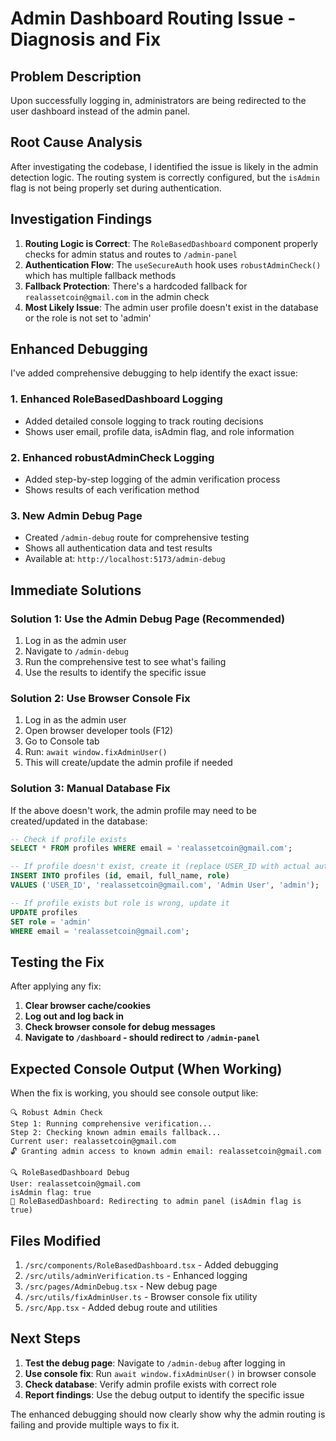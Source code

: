 # Admin Dashboard Routing Issue - Diagnosis and Fix

## Problem Description

Upon successfully logging in, administrators are being redirected to the user dashboard instead of the admin panel.

## Root Cause Analysis

After investigating the codebase, I identified the issue is likely in the admin detection logic. The routing system is correctly configured, but the `isAdmin` flag is not being properly set during authentication.

## Investigation Findings

1. **Routing Logic is Correct**: The `RoleBasedDashboard` component properly checks for admin status and routes to `/admin-panel`
2. **Authentication Flow**: The `useSecureAuth` hook uses `robustAdminCheck()` which has multiple fallback methods
3. **Fallback Protection**: There's a hardcoded fallback for `realassetcoin@gmail.com` in the admin check
4. **Most Likely Issue**: The admin user profile doesn't exist in the database or the role is not set to 'admin'

## Enhanced Debugging

I've added comprehensive debugging to help identify the exact issue:

### 1. Enhanced RoleBasedDashboard Logging
- Added detailed console logging to track routing decisions
- Shows user email, profile data, isAdmin flag, and role information

### 2. Enhanced robustAdminCheck Logging  
- Added step-by-step logging of the admin verification process
- Shows results of each verification method

### 3. New Admin Debug Page
- Created `/admin-debug` route for comprehensive testing
- Shows all authentication data and test results
- Available at: `http://localhost:5173/admin-debug`

## Immediate Solutions

### Solution 1: Use the Admin Debug Page (Recommended)
1. Log in as the admin user
2. Navigate to `/admin-debug`
3. Run the comprehensive test to see what's failing
4. Use the results to identify the specific issue

### Solution 2: Use Browser Console Fix
1. Log in as the admin user  
2. Open browser developer tools (F12)
3. Go to Console tab
4. Run: `await window.fixAdminUser()`
5. This will create/update the admin profile if needed

### Solution 3: Manual Database Fix
If the above doesn't work, the admin profile may need to be created/updated in the database:

```sql
-- Check if profile exists
SELECT * FROM profiles WHERE email = 'realassetcoin@gmail.com';

-- If profile doesn't exist, create it (replace USER_ID with actual auth user ID)
INSERT INTO profiles (id, email, full_name, role) 
VALUES ('USER_ID', 'realassetcoin@gmail.com', 'Admin User', 'admin');

-- If profile exists but role is wrong, update it
UPDATE profiles 
SET role = 'admin' 
WHERE email = 'realassetcoin@gmail.com';
```

## Testing the Fix

After applying any fix:

1. **Clear browser cache/cookies**
2. **Log out and log back in**
3. **Check browser console for debug messages**
4. **Navigate to `/dashboard` - should redirect to `/admin-panel`**

## Expected Console Output (When Working)

When the fix is working, you should see console output like:

```
🔍 Robust Admin Check
Step 1: Running comprehensive verification...
Step 2: Checking known admin emails fallback...
Current user: realassetcoin@gmail.com
🔓 Granting admin access to known admin email: realassetcoin@gmail.com

🔍 RoleBasedDashboard Debug
User: realassetcoin@gmail.com
isAdmin flag: true
🎯 RoleBasedDashboard: Redirecting to admin panel (isAdmin flag is true)
```

## Files Modified

1. `/src/components/RoleBasedDashboard.tsx` - Added debugging
2. `/src/utils/adminVerification.ts` - Enhanced logging
3. `/src/pages/AdminDebug.tsx` - New debug page
4. `/src/utils/fixAdminUser.ts` - Browser console fix utility
5. `/src/App.tsx` - Added debug route and utilities

## Next Steps

1. **Test the debug page**: Navigate to `/admin-debug` after logging in
2. **Use console fix**: Run `await window.fixAdminUser()` in browser console
3. **Check database**: Verify admin profile exists with correct role
4. **Report findings**: Use the debug output to identify the specific issue

The enhanced debugging should now clearly show why the admin routing is failing and provide multiple ways to fix it.